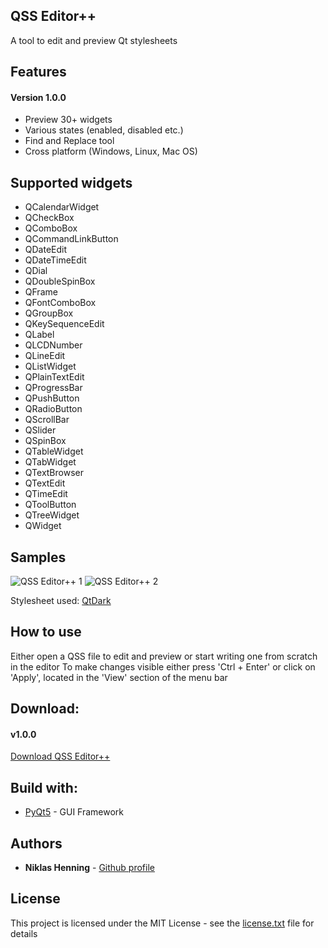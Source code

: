 ## QSS Editor++
A tool to edit and preview Qt stylesheets


## Features

#### Version 1.0.0

* Preview 30+ widgets
* Various states (enabled, disabled etc.)
* Find and Replace tool 
* Cross platform (Windows, Linux, Mac OS)

## Supported widgets
* QCalendarWidget
* QCheckBox
* QComboBox
* QCommandLinkButton
* QDateEdit
* QDateTimeEdit
* QDial
* QDoubleSpinBox
* QFrame
* QFontComboBox
* QGroupBox
* QKeySequenceEdit
* QLabel
* QLCDNumber
* QLineEdit
* QListWidget
* QPlainTextEdit
* QProgressBar
* QPushButton
* QRadioButton
* QScrollBar
* QSlider
* QSpinBox
* QTableWidget
* QTabWidget
* QTextBrowser
* QTextEdit
* QTimeEdit
* QToolButton
* QTreeWidget
* QWidget

## Samples
![QSS Editor++ 1](https://user-images.githubusercontent.com/52217345/62200731-4c622200-b386-11e9-8f2e-708ef66e26c8.png)
![QSS Editor++ 2](https://user-images.githubusercontent.com/52217345/62200784-6865c380-b386-11e9-8605-90c1f96f395d.png)

Stylesheet used: [QtDark](https://github.com/EClaesson/QTDark/blob/master/QTDark.stylesheet)

## How to use
Either open a QSS file to edit and preview or start writing one from scratch in the editor
To make changes visible either press 'Ctrl + Enter' or click on 'Apply', located in the 'View' section of the menu bar

## Download:
#### v1.0.0

[Download QSS Editor++](https://sourceforge.net/projects/qss-editor/)



## Build with:

* [PyQt5](https://github.com/pyqt) - GUI Framework



## Authors
* **Niklas Henning** - [Github profile](https://github.com/niklas-henning)






## License

This project is licensed under the MIT License - see the [license.txt](https://github.com/niklas-henning/qss-editor/blob/master/license.txt) file for details

